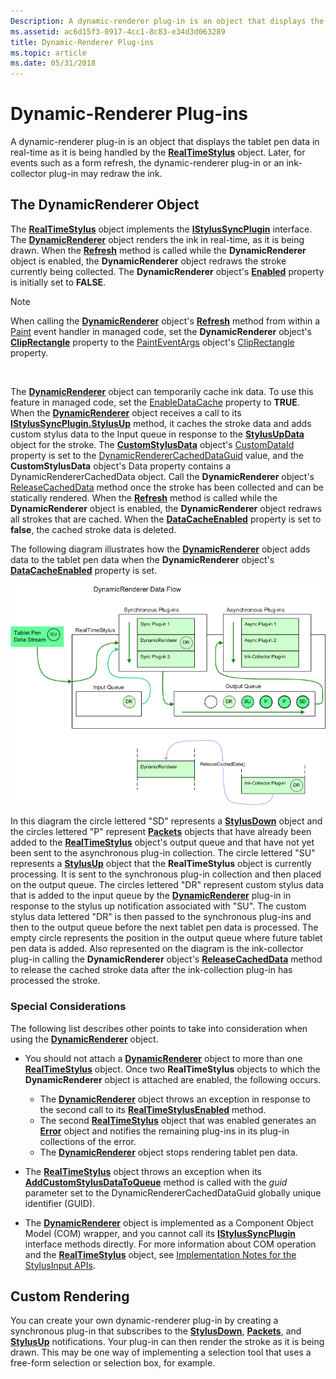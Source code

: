 ```yaml
---
Description: A dynamic-renderer plug-in is an object that displays the tablet pen data in real-time as it is being handled by the RealTimeStylus object.
ms.assetid: ac6d15f3-0917-4cc1-8c83-e34d3d063289
title: Dynamic-Renderer Plug-ins
ms.topic: article
ms.date: 05/31/2018
---
```


# Dynamic-Renderer Plug-ins

A dynamic-renderer plug-in is an object that displays the tablet pen data in real-time as it is being handled by the [**RealTimeStylus**](realtimestylus-class.md) object. Later, for events such as a form refresh, the dynamic-renderer plug-in or an ink-collector plug-in may redraw the ink.

## The DynamicRenderer Object

The [**RealTimeStylus**](realtimestylus-class.md) object implements the [**IStylusSyncPlugin**](https://msdn.microsoft.com/library/ms704312(v=VS.85).aspx) interface. The [**DynamicRenderer**](https://msdn.microsoft.com/library/ms701168(v=VS.85).aspx) object renders the ink in real-time, as it is being drawn. When the [**Refresh**](/windows/desktop/api/RTSCom/nf-rtscom-idynamicrenderer-refresh) method is called while the **DynamicRenderer** object is enabled, the **DynamicRenderer** object redraws the stroke currently being collected. The **DynamicRenderer** object's [**Enabled**](/windows/desktop/api/RTSCom/nf-rtscom-idynamicrenderer-get_enabled) property is initially set to **FALSE**.

> [!Note]  
> When calling the [**DynamicRenderer**](https://msdn.microsoft.com/library/ms826345(v=MSDN.10).aspx) object's [**Refresh**](https://msdn.microsoft.com/library/ms826370(v=MSDN.10).aspx) method from within a [Paint](https://msdn.microsoft.com/library/02745s21(v=VS.90).aspx) event handler in managed code, set the **DynamicRenderer** object's [**ClipRectangle**](https://msdn.microsoft.com/library/ms826346(v=MSDN.10).aspx) property to the [PaintEventArgs](https://msdn.microsoft.com/library/1yfbfys7(v=VS.90).aspx) object's [ClipRectangle](https://msdn.microsoft.com/library/yk5ae7tx(v=VS.90).aspx) property.

 

The [**DynamicRenderer**](https://msdn.microsoft.com/library/ms701168(v=VS.85).aspx) object can temporarily cache ink data. To use this feature in managed code, set the [EnableDataCache](https://msdn.microsoft.com/library/ms826349(v=MSDN.10).aspx) property to **TRUE**. When the [**DynamicRenderer**](https://msdn.microsoft.com/library/ms826345(v=MSDN.10).aspx) object receives a call to its [**IStylusSyncPlugin.StylusUp**](https://msdn.microsoft.com/library/ms826366(v=MSDN.10).aspx) method, it caches the stroke data and adds custom stylus data to the Input queue in response to the [**StylusUpData**](https://msdn.microsoft.com/library/ms824057(v=MSDN.10).aspx) object for the stroke. The [**CustomStylusData**](https://msdn.microsoft.com/library/ms824747(v=MSDN.10).aspx) object's [CustomDataId](https://msdn.microsoft.com/library/ms824749(v=MSDN.10).aspx) property is set to the [DynamicRendererCachedDataGuid](https://msdn.microsoft.com/library/ms824744(v=MSDN.10).aspx) value, and the **CustomStylusData** object's Data property contains a DynamicRendererCachedData object. Call the **DynamicRenderer** object's [ReleaseCachedData](https://msdn.microsoft.com/library/ms826371(v=MSDN.10).aspx) method once the stroke has been collected and can be statically rendered. When the [**Refresh**](/windows/desktop/api/RTSCom/nf-rtscom-idynamicrenderer-refresh) method is called while the **DynamicRenderer** object is enabled, the **DynamicRenderer** object redraws all strokes that are cached. When the [**DataCacheEnabled**](/windows/desktop/api/RTSCom/nf-rtscom-idynamicrenderer-get_datacacheenabled) property is set to **false**, the cached stroke data is deleted.

The following diagram illustrates how the [**DynamicRenderer**](https://msdn.microsoft.com/library/ms701168(v=VS.85).aspx) object adds data to the tablet pen data when the **DynamicRenderer** object's [**DataCacheEnabled**](/windows/desktop/api/RTSCom/nf-rtscom-idynamicrenderer-get_datacacheenabled) property is set.

![illustration showing the dynamicrenderer data flow](images/75f4ee7b-160c-410e-bfae-dfc676a9829c.gif)

In this diagram the circle lettered "SD" represents a [**StylusDown**](/windows/desktop/api/RTSCom/nf-rtscom-istylusplugin-stylusdown) object and the circles lettered "P" represent [**Packets**](/windows/desktop/api/RTSCom/nf-rtscom-istylusplugin-packets) objects that have already been added to the [**RealTimeStylus**](realtimestylus-class.md) object's output queue and that have not yet been sent to the asynchronous plug-in collection. The circle lettered "SU" represents a [**StylusUp**](/windows/desktop/api/RTSCom/nf-rtscom-istylusplugin-stylusup) object that the **RealTimeStylus** object is currently processing. It is sent to the synchronous plug-in collection and then placed on the output queue. The circles lettered "DR" represent custom stylus data that is added to the input queue by the [**DynamicRenderer**](https://msdn.microsoft.com/library/ms701168(v=VS.85).aspx) plug-in in response to the stylus up notification associated with "SU". The custom stylus data lettered "DR" is then passed to the synchronous plug-ins and then to the output queue before the next tablet pen data is processed. The empty circle represents the position in the output queue where future tablet pen data is added. Also represented on the diagram is the ink-collector plug-in calling the **DynamicRenderer** object's [**ReleaseCachedData**](/windows/desktop/api/RTSCom/nf-rtscom-idynamicrenderer-releasecacheddata) method to release the cached stroke data after the ink-collection plug-in has processed the stroke.

### Special Considerations

The following list describes other points to take into consideration when using the [**DynamicRenderer**](https://msdn.microsoft.com/library/ms701168(v=VS.85).aspx) object.

-   You should not attach a [**DynamicRenderer**](https://msdn.microsoft.com/library/ms701168(v=VS.85).aspx) object to more than one [**RealTimeStylus**](realtimestylus-class.md) object. Once two **RealTimeStylus** objects to which the **DynamicRenderer** object is attached are enabled, the following occurs.

    -   The [**DynamicRenderer**](https://msdn.microsoft.com/library/ms701168(v=VS.85).aspx) object throws an exception in response to the second call to its [**RealTimeStylusEnabled**](/windows/desktop/api/RTSCom/nf-rtscom-istylusplugin-realtimestylusenabled) method.
    -   The second [**RealTimeStylus**](realtimestylus-class.md) object that was enabled generates an [**Error**](/windows/desktop/api/RTSCom/nf-rtscom-istylusplugin-error) object and notifies the remaining plug-ins in its plug-in collections of the error.
    -   The [**DynamicRenderer**](https://msdn.microsoft.com/library/ms701168(v=VS.85).aspx) object stops rendering tablet pen data.

-   The [**RealTimeStylus**](realtimestylus-class.md) object throws an exception when its [**AddCustomStylusDataToQueue**](/windows/desktop/api/RTSCom/nf-rtscom-irealtimestylus-addcustomstylusdatatoqueue) method is called with the *guid* parameter set to the DynamicRendererCachedDataGuid globally unique identifier (GUID).
-   The [**DynamicRenderer**](https://msdn.microsoft.com/library/ms701168(v=VS.85).aspx) object is implemented as a Component Object Model (COM) wrapper, and you cannot call its [**IStylusSyncPlugin**](https://msdn.microsoft.com/library/ms704312(v=VS.85).aspx) interface methods directly. For more information about COM operation and the [**RealTimeStylus**](realtimestylus-class.md) object, see [Implementation Notes for the StylusInput APIs](implementation-notes-for-the-stylusinput-apis.md).

## Custom Rendering

You can create your own dynamic-renderer plug-in by creating a synchronous plug-in that subscribes to the [**StylusDown**](/windows/desktop/api/RTSCom/nf-rtscom-istylusplugin-stylusdown), [**Packets**](/windows/desktop/api/RTSCom/nf-rtscom-istylusplugin-packets), and [**StylusUp**](/windows/desktop/api/RTSCom/nf-rtscom-istylusplugin-stylusup) notifications. Your plug-in can then render the stroke as it is being drawn. This may be one way of implementing a selection tool that uses a free-form selection or selection box, for example.

 

 



